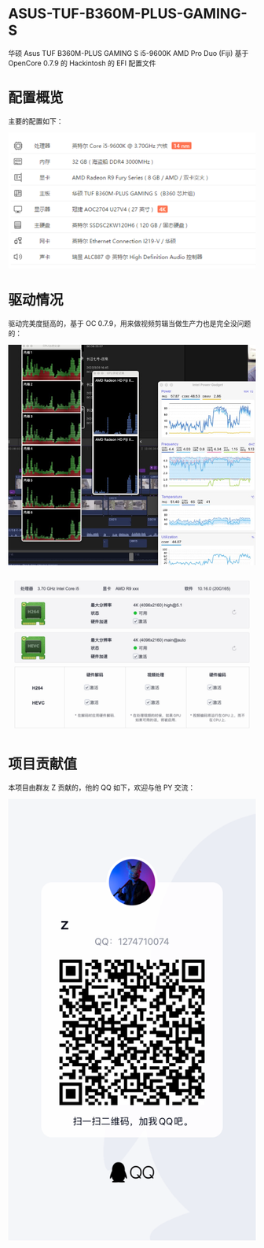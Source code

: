 # ASUS-TUF-B360M-PLUS-GAMING-S
华硕 Asus TUF B360M-PLUS GAMING S i5-9600K AMD Pro Duo (Fiji) 基于 OpenCore 0.7.9 的 Hackintosh 的 EFI 配置文件

# 配置概览

主要的配置如下：

![lumaster](images/lumaster.png)

# 驱动情况

驱动完美度挺高的，基于 OC 0.7.9，用来做视频剪辑当做生产力也是完全没问题的：

![](images/CC92BA6D6DCD87251346FAEC4FC6606E.jpg)

![](images/25516DB5778F06691DC8821F85574EB8.jpg)

# 项目贡献值

本项目由群友 Z 贡献的，他的 QQ 如下，欢迎与他 PY 交流：

![image-20220329175820057](images/image-20220329175820057.png)
